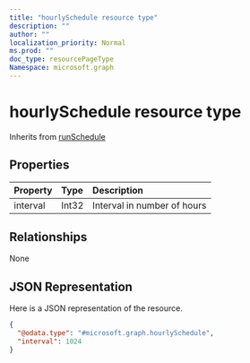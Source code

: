 ```yaml
---
title: "hourlySchedule resource type"
description: ""
author: ""
localization_priority: Normal
ms.prod: ""
doc_type: resourcePageType
Namespace: microsoft.graph
---
```



# hourlySchedule resource type




Inherits from [runSchedule](../resources/runSchedule.md)

## Properties
|Property|Type|Description|
|:---|:---|:---|
|interval|Int32|Interval in number of hours|

## Relationships
None

## JSON Representation
Here is a JSON representation of the resource.
<!-- {
  "blockType": "resource",
  "@odata.type": "microsoft.graph.hourlySchedule"
}
-->
``` json
{
  "@odata.type": "#microsoft.graph.hourlySchedule",
  "interval": 1024
}
```

